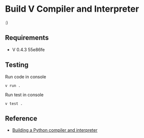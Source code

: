 # Build V Compiler and Interpreter

:)

## Requirements

- V 0.4.3 55e86fe

## Testing

Run code in console

```
v run .
```

Run test in console

```
v test .
```

## Reference

- [Building a Python compiler and interpreter](https://mathspp.com/blog/building-a-python-compiler-and-interpreter)
